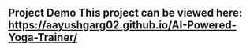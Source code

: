 ## Project Demo This project can be viewed here: https://aayushgarg02.github.io/AI-Powered-Yoga-Trainer/
